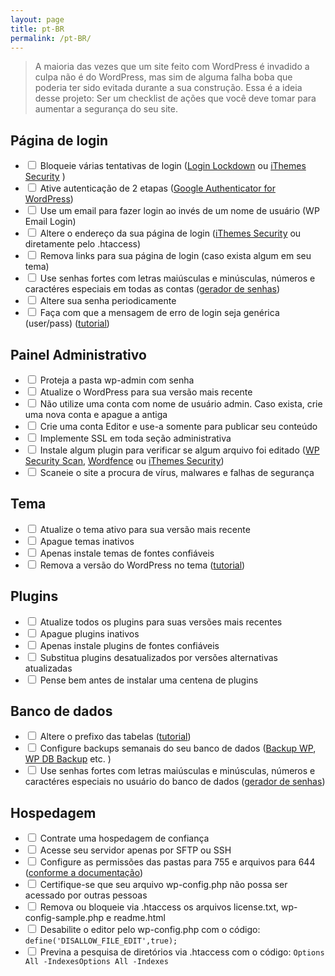 ```yaml
---
layout: page
title: pt-BR
permalink: /pt-BR/
---
```


> A maioria das vezes que um site feito com WordPress é invadido a culpa não é do WordPress, mas sim de alguma falha boba que poderia ter sido evitada durante a sua construção.
> Essa é a ideia desse projeto: Ser um checklist de ações que você deve tomar para aumentar a segurança do seu site.

## Página de login

* <label><input type="checkbox" /> Bloqueie várias tentativas de login ([Login Lockdown](https://wordpress.org/plugins/login-lockdown/) ou [iThemes Security](https://wordpress.org/plugins/better-wp-security/) )</label>
* <label><input type="checkbox" /> Ative autenticação de 2 etapas ([Google Authenticator for WordPress](https://wordpress.org/plugins/wp-google-authenticator/))</label>
* <label><input type="checkbox" /> Use um email para fazer login ao invés de um nome de usuário (WP Email Login)</label>
* <label><input type="checkbox" /> Altere o endereço da sua página de login ([iThemes Security](https://wordpress.org/plugins/better-wp-security/) ou diretamente pelo .htaccess)</label>
* <label><input type="checkbox" /> Remova links para sua página de login (caso exista algum em seu tema)</label>
* <label><input type="checkbox" /> Use senhas fortes com letras maiúsculas e minúsculas, números e caractéres especiais em todas as contas ([gerador de senhas](http://passwordsgenerator.net/))</label>
* <label><input type="checkbox" /> Altere sua senha periodicamente</label>
* <label><input type="checkbox" /> Faça com que a mensagem de erro de login seja genérica (user/pass) ([tutorial](https://gist.github.com/zergiocosta/72f87176b236ed0c6e13))</label>

## Painel Administrativo

* <label><input type="checkbox" /> Proteja a pasta wp-admin com senha</label>
* <label><input type="checkbox" /> Atualize o WordPress para sua versão mais recente</label>
* <label><input type="checkbox" /> Não utilize uma conta com nome de usuário admin. Caso exista, crie uma nova conta e apague a antiga</label>
* <label><input type="checkbox" /> Crie uma conta Editor e use-a somente para publicar seu conteúdo</label>
* <label><input type="checkbox" /> Implemente SSL em toda seção administrativa</label>
* <label><input type="checkbox" /> Instale algum plugin para verificar se algum arquivo foi editado ([WP Security Scan](https://wordpress.org/plugins/wp-security-scan/), [Wordfence](https://wordpress.org/plugins/wordfence/) ou [iThemes Security](https://wordpress.org/plugins/better-wp-security/))</label>
* <label><input type="checkbox" /> Scaneie o site a procura de vírus, malwares e falhas de segurança</label>

## Tema

* <label><input type="checkbox" /> Atualize o tema ativo para sua versão mais recente</label>
* <label><input type="checkbox" /> Apague temas inativos</label>
* <label><input type="checkbox" /> Apenas instale temas de fontes confiáveis</label>
* <label><input type="checkbox" /> Remova a versão do WordPress no tema ([tutorial](http://www.wpbeginner.com/wp-tutorials/the-right-way-to-remove-wordpress-version-number/))</label>

## Plugins

* <label><input type="checkbox" /> Atualize todos os plugins para suas versões mais recentes</label>
* <label><input type="checkbox" /> Apague plugins inativos</label>
* <label><input type="checkbox" /> Apenas instale plugins de fontes confiáveis</label>
* <label><input type="checkbox" /> Substitua plugins desatualizados por versões alternativas atualizadas</label>
* <label><input type="checkbox" /> Pense bem antes de instalar uma centena de plugins</label>

## Banco de dados

* <label><input type="checkbox" /> Altere o prefixo das tabelas ([tutorial](http://www.maketecheasier.com/the-safe-way-to-change-your-wordpress-database-table-prefix))</label>
* <label><input type="checkbox" /> Configure backups semanais do seu banco de dados ([Backup WP](https://wordpress.org/plugins/backup-wp/), [WP DB Backup](https://wordpress.org/plugins/wp-db-backup/) etc. )</label>
* <label><input type="checkbox" /> Use senhas fortes com letras maiúsculas e minúsculas, números e caractéres especiais no usuário do banco de dados ([gerador de senhas](http://passwordsgenerator.net/))</label>

## Hospedagem

* <label><input type="checkbox" /> Contrate uma hospedagem de confiança</label>
* <label><input type="checkbox" /> Acesse seu servidor apenas por SFTP ou SSH</label>
* <label><input type="checkbox" /> Configure as permissões das pastas para 755 e arquivos para 644 ([conforme a documentação](http://codex.wordpress.org/Hardening_WordPress#File_Permissions))</label>
* <label><input type="checkbox" /> Certifique-se que seu arquivo wp-config.php não possa ser acessado por outras pessoas</label>
* <label><input type="checkbox" /> Remova ou bloqueie via .htaccess os arquivos license.txt, wp-config-sample.php e readme.html</label>
* <label><input type="checkbox" /> Desabilite o editor pelo wp-config.php com o código: `define('DISALLOW_FILE_EDIT',true);`</label>
* <label><input type="checkbox" /> Previna a pesquisa de diretórios via .htaccess com o código: `Options All -IndexesOptions All -Indexes`</label>